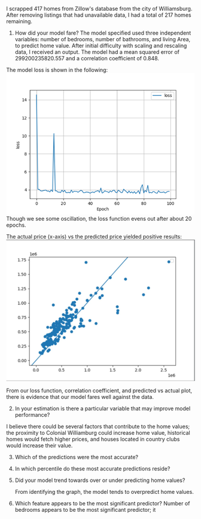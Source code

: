 

I scrapped 417 homes from Zillow's database from the city of Williamsburg. After removing listings that had unavailable data, I had a total of 217 homes remaining. 

1) How did your model fare?
The model specified used three independent variables: number of bedrooms, number of bathrooms, and living Area, to predict home value. After initial difficulty with scaling and rescaling data, I received an output. The model had a mean squared error of 299200235820.557 and a correlation coefficient of 0.848.

The model loss is shown in the following:
![img_16.png](img_16.png)
Though we see some oscillation, the loss function evens out after about 20 epochs.


The actual price (x-axis) vs the predicted price yielded positive results:
![img_17.png](img_17.png)

From our loss function, correlation coefficient, and predicted vs actual plot, there is evidence that our model fares well against the data. 


2) In your estimation is there a particular variable that may improve model performance?

I believe there could be several factors that contribute to the home values; the proximity to Colonial Williamburg could increase home value, historical homes would fetch higher prices, and houses located in country clubs would increase their value.

3) Which of the predictions were the most accurate? 


4) In which percentile do these most accurate predictions reside? 


5) Did your model trend towards over or under predicting home values?
    
    From identifying the graph, the model tends to overpredict home values. 


6) Which feature appears to be the most significant predictor?
    Number of bedrooms appears to be the most significant predictor; it 